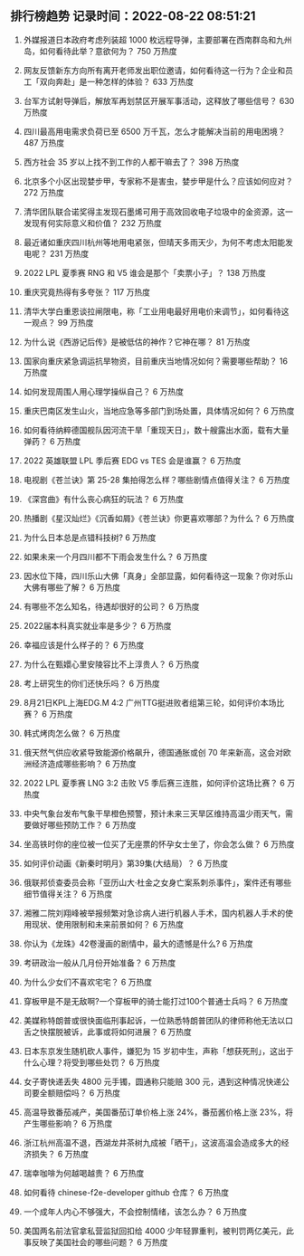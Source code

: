 
## 排行榜趋势 记录时间：2022-08-22 08:51:21
  
  1. 外媒报道日本政府考虑列装超 1000 枚远程导弹，主要部署在西南群岛和九州岛，如何看待此举？意欲何为？ 750 万热度
    
  2. 网友反馈新东方向所有离开老师发出职位邀请，如何看待这一行为？企业和员工「双向奔赴」是一种怎样的体验？ 633 万热度
    
  3. 台军方试射导弹后，解放军再划禁区开展军事活动，这释放了哪些信号？ 630 万热度
    
  4. 四川最高用电需求负荷已至 6500 万千瓦，怎么才能解决当前的用电困境？ 487 万热度
    
  5. 西方社会 35 岁以上找不到工作的人都干嘛去了？ 398 万热度
    
  6. 北京多个小区出现婪步甲，专家称不是害虫，婪步甲是什么？应该如何应对？ 272 万热度
    
  7. 清华团队联合诺奖得主发现石墨烯可用于高效回收电子垃圾中的金资源，这一发现有何实际意义和价值？ 232 万热度
    
  8. 最近诸如重庆四川杭州等地用电紧张，但晴天多雨天少，为何不考虑太阳能发电呢？ 231 万热度
    
  9. 2022 LPL 夏季赛 RNG 和 V5 谁会是那个「卖票小子」？ 138 万热度
    
  10. 重庆究竟热得有多夸张？ 117 万热度
    
  11. 清华大学白重恩谈拉闸限电，称「工业用电最好用电价来调节」，如何看待这一观点？ 99 万热度
    
  12. 为什么说《西游记后传》是被低估的神作？它神在哪？ 81 万热度
    
  13. 国家向重庆紧急调运抗旱物资，目前重庆当地情况如何？需要哪些帮助？ 16 万热度
    
  14. 如何发现周围人用心理学操纵自己？ 6 万热度
    
  15. 重庆巴南区发生山火，当地应急等多部门到场处置，具体情况如何？ 6 万热度
    
  16. 如何看待纳粹德国舰队因河流干旱「重现天日」，数十艘露出水面，载有大量弹药？ 6 万热度
    
  17. 2022 英雄联盟 LPL 季后赛 EDG vs TES 会是谁赢？ 6 万热度
    
  18. 电视剧《苍兰诀》第 25-28 集拍得怎么样？哪些剧情点值得关注？ 6 万热度
    
  19. 《深宫曲》有什么丧心病狂的玩法？ 6 万热度
    
  20. 热播剧《星汉灿烂》《沉香如屑》《苍兰诀》你更喜欢哪部？为什么？ 6 万热度
    
  21. 为什么日本总是点错科技树? 6 万热度
    
  22. 如果未来一个月四川都不下雨会发生什么？ 6 万热度
    
  23. 因水位下降，四川乐山大佛「真身」全部显露，如何看待这一现象？你对乐山大佛有哪些了解？ 6 万热度
    
  24. 有哪些不怎么知名，待遇却很好的公司？ 6 万热度
    
  25. 2022届本科真实就业率是多少？ 6 万热度
    
  26. 幸福应该是什么样子的？ 6 万热度
    
  27. 为什么在甄嬛心里安陵容比不上淳贵人？ 6 万热度
    
  28. 考上研究生的你们还快乐吗？ 6 万热度
    
  29. 8月21日KPL上海EDG.M 4:2 广州TTG挺进败者组第三轮，如何评价本场比赛？ 6 万热度
    
  30. 韩式烤肉怎么做？ 6 万热度
    
  31. 俄天然气供应收紧导致能源价格飙升，德国通胀或创 70 年来新高，这会对欧洲经济造成哪些影响？ 6 万热度
    
  32. 2022 LPL 夏季赛 LNG 3:2 击败 V5 季后赛三连胜，如何评价这场比赛？ 6 万热度
    
  33. 中央气象台发布气象干旱橙色预警，预计未来三天旱区维持高温少雨天气，需要做好哪些预防工作？ 6 万热度
    
  34. 坐高铁时你的座位被一位买了无座票的怀孕女士坐了，你会怎么做？ 6 万热度
    
  35. 如何评价动画《新秦时明月》第39集(大结局）？ 6 万热度
    
  36. 俄联邦侦查委员会称「亚历山大·杜金之女身亡案系刺杀事件」，案件还有哪些细节值得关注？ 6 万热度
    
  37. 湘雅二院刘翔峰被举报频繁对急诊病人进行机器人手术，国内机器人手术的使用现状、使用限制和未来前景如何？ 6 万热度
    
  38. 你认为《龙珠》42卷漫画的剧情中，最大的遗憾是什么? 6 万热度
    
  39. 考研政治一般从几月份开始准备？ 6 万热度
    
  40. 为什么少女们不喜欢宅宅？ 6 万热度
    
  41. 穿板甲是不是无敌啊?一个穿板甲的骑士能打过100个普通士兵吗？ 6 万热度
    
  42. 美媒称特朗普或很快面临刑事起诉，一位熟悉特朗普团队的律师称他无法以口舌之快摆脱被诉，此事或将如何进展？ 6 万热度
    
  43. 日本东京发生随机砍人事件，嫌犯为 15 岁初中生，声称「想获死刑」，这出于什么心理？将受到哪些处罚？ 6 万热度
    
  44. 女子寄快递丢失 4800 元手镯，圆通称只能赔 300 元，遇到这种情况快递公司要全额赔偿吗？ 6 万热度
    
  45. 高温导致番茄减产，美国番茄订单价格上涨 24%，番茄酱价格上涨 23%，将产生哪些影响？ 6 万热度
    
  46. 浙江杭州高温不退，西湖龙井茶树九成被「晒干」，这波高温会造成多大的经济损失？ 6 万热度
    
  47. 瑞幸咖啡为何越喝越贵？ 6 万热度
    
  48. 如何看待 chinese-f2e-developer github 仓库？ 6 万热度
    
  49. 一个成年人内心不够强大，不会控制情绪，该怎么办？ 6 万热度
    
  50. 美国两名前法官拿私营监狱回扣给 4000 少年轻罪重判，被判罚两亿美元，此事反映了美国社会的哪些问题？ 6 万热度
    